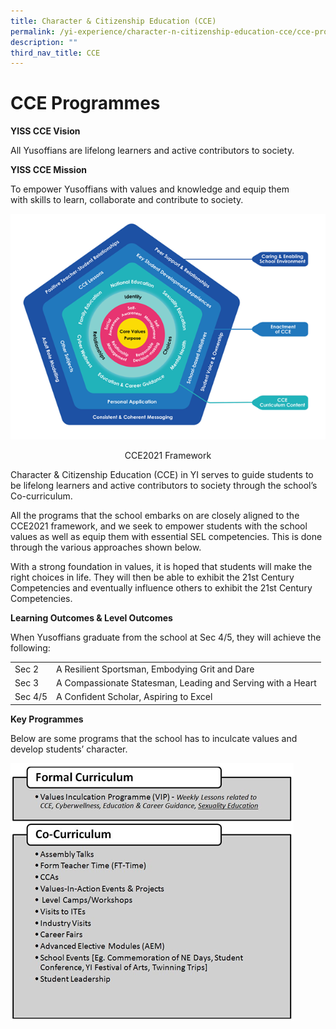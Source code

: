 ```yaml
---
title: Character & Citizenship Education (CCE)
permalink: /yi-experience/character-n-citizenship-education-cce/cce-programmes/
description: ""
third_nav_title: CCE
---
```


# **CCE Programmes**
**YISS CCE Vision**

All Yusoffians are lifelong learners and active contributors to society.


**YISS CCE Mission**

To empower Yusoffians with values and knowledge and equip them with skills to learn, collaborate and contribute to society.

![](/images/CCE1.png)
<center>CCE2021 Framework</center>

Character & Citizenship Education (CCE) in YI serves to guide students to be lifelong learners and active contributors to society through the school’s Co-curriculum.

All the programs that the school embarks on are closely aligned to the CCE2021 framework, and we seek to empower students with the school values as well as equip them with essential SEL competencies. This is done through the various approaches shown below.

With a strong foundation in values, it is hoped that students will make the right choices in life. They will then be able to exhibit the 21st Century Competencies and eventually influence others to exhibit the 21st Century Competencies.

**Learning Outcomes & Level Outcomes**

When Yusoffians graduate from the school at Sec 4/5, they will achieve the following:

|  	|  	|
|---	|---	|
| Sec 2 	| A Resilient Sportsman, Embodying Grit and Dare 	|
| Sec 3 	| A Compassionate Statesman, Leading and Serving with a Heart 	|
| Sec 4/5 	| A Confident Scholar, Aspiring to Excel 	|


**Key Programmes**

Below are some programs that the school has to inculcate values and develop students’ character.

![](/images/CCE2.png)